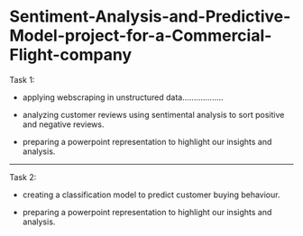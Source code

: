 # Sentiment-Analysis-and-Predictive-Model-project-for-a-Commercial-Flight-company


Task 1:

- applying webscraping in unstructured data..................

- analyzing customer reviews using sentimental analysis to sort positive and negative reviews.

- preparing a powerpoint representation to highlight our insights and analysis.


------------------------------------------------------------------------------------------------------------------------

Task 2:

- creating a classification model to predict customer buying behaviour.

- preparing a powerpoint representation to highlight our insights and analysis.

